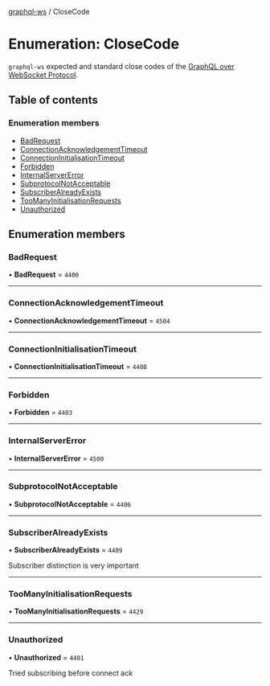 [graphql-ws](../README.md) / CloseCode

# Enumeration: CloseCode

`graphql-ws` expected and standard close codes of the [GraphQL over WebSocket Protocol](/PROTOCOL.md).

## Table of contents

### Enumeration members

- [BadRequest](CloseCode.md#badrequest)
- [ConnectionAcknowledgementTimeout](CloseCode.md#connectionacknowledgementtimeout)
- [ConnectionInitialisationTimeout](CloseCode.md#connectioninitialisationtimeout)
- [Forbidden](CloseCode.md#forbidden)
- [InternalServerError](CloseCode.md#internalservererror)
- [SubprotocolNotAcceptable](CloseCode.md#subprotocolnotacceptable)
- [SubscriberAlreadyExists](CloseCode.md#subscriberalreadyexists)
- [TooManyInitialisationRequests](CloseCode.md#toomanyinitialisationrequests)
- [Unauthorized](CloseCode.md#unauthorized)

## Enumeration members

### BadRequest

• **BadRequest** = `4400`

___

### ConnectionAcknowledgementTimeout

• **ConnectionAcknowledgementTimeout** = `4504`

___

### ConnectionInitialisationTimeout

• **ConnectionInitialisationTimeout** = `4408`

___

### Forbidden

• **Forbidden** = `4403`

___

### InternalServerError

• **InternalServerError** = `4500`

___

### SubprotocolNotAcceptable

• **SubprotocolNotAcceptable** = `4406`

___

### SubscriberAlreadyExists

• **SubscriberAlreadyExists** = `4409`

Subscriber distinction is very important

___

### TooManyInitialisationRequests

• **TooManyInitialisationRequests** = `4429`

___

### Unauthorized

• **Unauthorized** = `4401`

Tried subscribing before connect ack
